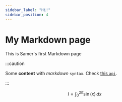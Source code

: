 ```yaml
---
sidebar_label: "Hi!"
sidebar_position: 4
---
```


# My Markdown page

This is Samer's first Markdown page

:::caution

Some **content** with _markdown_ `syntax`. Check [this `api`](#).

:::

$$
I = \int_0^{2\pi} \sin(x)\,dx
$$
